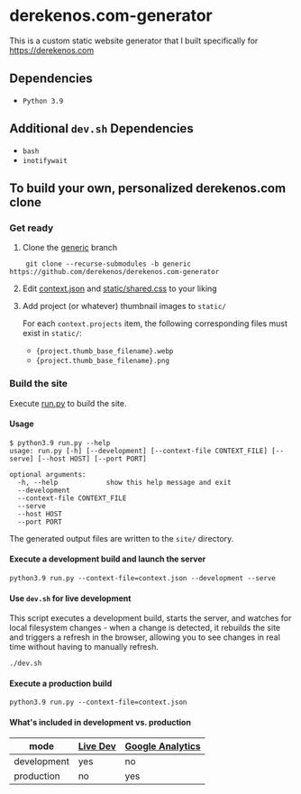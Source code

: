 # derekenos.com-generator
This is a custom static website generator that I built specifically for https://derekenos.com

## Dependencies
- `Python 3.9`

## Additional `dev.sh` Dependencies
- `bash`
- `inotifywait` 

## To build your own, personalized derekenos.com clone

### Get ready

1. Clone the [generic](https://github.com/derekenos/derekenos.com-generator/tree/generic) branch

```
    git clone --recurse-submodules -b generic https://github.com/derekenos/derekenos.com-generator
```

2. Edit [context.json](https://github.com/derekenos/derekenos.com-generator/blob/generic/context.json) and [static/shared.css](https://github.com/derekenos/derekenos.com-generator/blob/generic/static/shared.css) to your liking

3. Add project (or whatever) thumbnail images to `static/`

    For each `context.projects` item, the following corresponding files must exist in `static/`:
      - `{project.thumb_base_filename}.webp`
      - `{project.thumb_base_filename}.png`

### Build the site

Execute [run.py](https://github.com/derekenos/derekenos.com-generator/blob/generic/run.py) to build the site.

#### Usage
```
$ python3.9 run.py --help
usage: run.py [-h] [--development] [--context-file CONTEXT_FILE] [--serve] [--host HOST] [--port PORT]

optional arguments:
  -h, --help            show this help message and exit
  --development
  --context-file CONTEXT_FILE
  --serve
  --host HOST
  --port PORT

```

The generated output files are written to the `site/` directory.

#### Execute a development build and launch the server

```
python3.9 run.py --context-file=context.json --development --serve 
```

#### Use `dev.sh` for live development
This script executes a development build, starts the server, and watches for local filesystem changes - when a change is detected, it rebuilds the site and triggers a refresh in the browser, allowing you to see changes in real time without having to manually refresh.
```
./dev.sh 
```

#### Execute a production build 
```
python3.9 run.py --context-file=context.json
```

#### What's included in development vs. production

| mode | [Live Dev](https://github.com/derekenos/derekenos.com-generator/blob/generic/includes/live_dev.py) | [Google Analytics](https://github.com/derekenos/derekenos.com-generator/blob/generic/includes/google_analytics.py) |
| --- | --- | --- |
| development | yes | no |
| production | no | yes |
